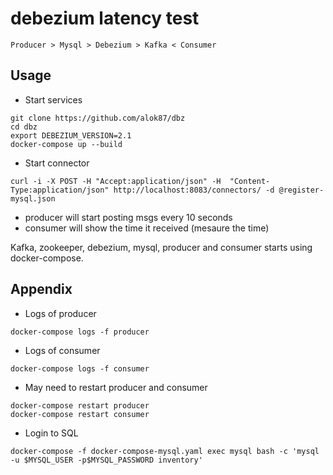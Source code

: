 # debezium latency test

```
Producer > Mysql > Debezium > Kafka < Consumer
```

## Usage

- Start services
```
git clone https://github.com/alok87/dbz
cd dbz
export DEBEZIUM_VERSION=2.1
docker-compose up --build
```

- Start connector
```
curl -i -X POST -H "Accept:application/json" -H  "Content-Type:application/json" http://localhost:8083/connectors/ -d @register-mysql.json
```

- producer will start posting msgs every 10 seconds
- consumer will show the time it received (mesaure the time)

Kafka, zookeeper, debezium, mysql, producer and consumer starts using docker-compose.

## Appendix

- Logs of producer
```
docker-compose logs -f producer
```

- Logs of consumer
```
docker-compose logs -f consumer
```

- May need to restart producer and consumer
```
docker-compose restart producer
docker-compose restart consumer
```

- Login to SQL
```
docker-compose -f docker-compose-mysql.yaml exec mysql bash -c 'mysql -u $MYSQL_USER -p$MYSQL_PASSWORD inventory'
```
